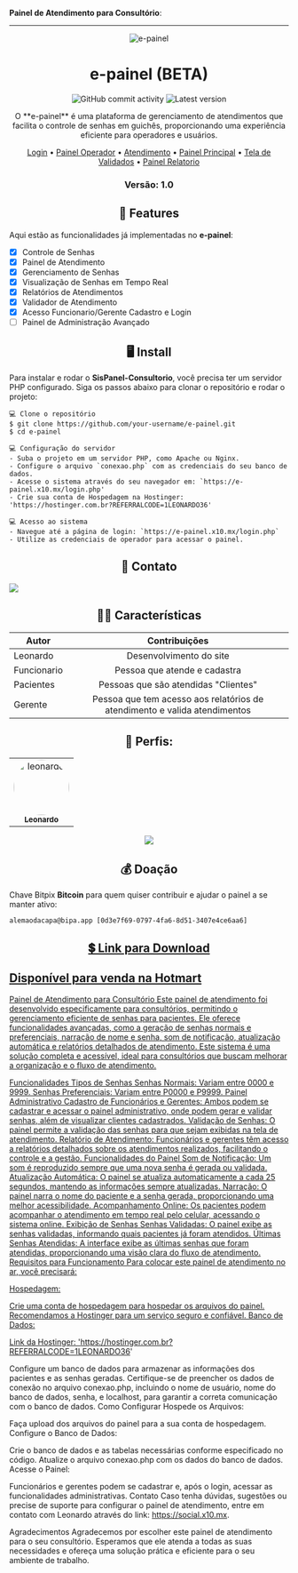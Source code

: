 **Painel de Atendimento para Consultório**:

---

<p align="center"><img alt="e-painel" src="https://e-painel.x10.mx/imagens/computer-illustration.png"></p>

<h1 align="center">e-painel (BETA)</h1>
<p align="center">
  <img alt="GitHub commit activity" src="https://img.shields.io/github/commit-activity/m/your-username/e-painel">
  <img alt="Latest version" src="https://img.shields.io/github/v/release/your-username/e-painel.svg" alt="Latest version">
</p>

<p align="center">
  O **e-painel** é uma plataforma de gerenciamento de atendimentos que facilita o controle de senhas em guichês, proporcionando uma experiência eficiente para operadores e usuários. 
</p>

<p align="center">
  <a href="https://e-painel.x10.mx/login.php">Login</a> •
  <a href="https://e-painel.x10.mx/registro.php">Painel Operador</a> •
  <a href="https://e-painel.x10.mx/validacao_atendimento.php">Atendimento</a> •
  <a href="https://e-painel.x10.mx/painel.php">Painel Principal</a> •
  <a href="https://e-painel.x10.mx/validados.php">Tela de Validados</a> •
  <a href="https://e-painel.x10.mx/relatorio.php">Painel Relatorio</a>
</p>

<h3 align="center">Versão: 1.0</h3>

<h2 align="center">📆 Features</h2>

Aqui estão as funcionalidades já implementadas no **e-painel**:

- [x] Controle de Senhas
- [x] Painel de Atendimento
- [x] Gerenciamento de Senhas
- [x] Visualização de Senhas em Tempo Real
- [x] Relatórios de Atendimentos
- [x] Validador de Atendimento
- [x] Acesso Funcionario/Gerente Cadastro e Login
- [ ] Painel de Administração Avançado

<h2 align="center">🖥 Install</h2>

Para instalar e rodar o **SisPanel-Consultorio**, você precisa ter um servidor PHP configurado. Siga os passos abaixo para clonar o repositório e rodar o projeto:

```
💻 Clone o repositório
$ git clone https://github.com/your-username/e-painel.git
$ cd e-painel

💻 Configuração do servidor
- Suba o projeto em um servidor PHP, como Apache ou Nginx.
- Configure o arquivo `conexao.php` com as credenciais do seu banco de dados.
- Acesse o sistema através do seu navegador em: `https://e-painel.x10.mx/login.php'
- Crie sua conta de Hospedagem na Hostinger: 'https://hostinger.com.br?REFERRALCODE=1LEONARDO36'

💻 Acesso ao sistema
- Navegue até a página de login: `https://e-painel.x10.mx/login.php`
- Utilize as credenciais de operador para acessar o painel.
```

<p align="center">
</p>

<h2 align="center">📧 Contato</h2>

<a href="https://api.whatsapp.com/send/?phone=5511948793902" alt="WhatsApp">
  <img src="https://img.shields.io/badge/-WhatsApp-25d366?style=flat-square&labelColor=25d366&logo=whatsapp&logoColor=white&link=your-group-link" /> 
</a>

<h2 align="center">👨‍💻 Características</h2>

| Autor         | Contribuições                                                              |
| --------------|:--------------------------------------------------------------------------:|
| Leonardo      | Desenvolvimento do site                                                    |
| Funcionario   | Pessoa que atende e cadastra                                               |
| Pacientes     | Pessoas que são atendidas "Clientes"                                       |
| Gerente       | Pessoa que tem acesso aos relatórios de atendimento e valida atendimentos  |

<div align="center">
  <h2>👤 Perfis:</h2>

  <table>
    <tr>
      <td align="center"><a href="https://social.x10.mx"><img style="border-radius: 50%;" src="https://avatars.githubusercontent.com/u/98370596?v=4" width="100px;" alt="leonardo"/><br /><sub><b>Leonardo</b></sub></a><br /></td>
  </table>
</div><center>
 <a onclick="return false;" href="https://pay.hotmart.com/Y95202654S?checkoutMode=2" class="hotmart-fb hotmart__button-checkout"><img src='https://static.hotmart.com/img/btn-buy-green.png'></a> </center>
<h2 align="center">💰 Doação</h2>

Chave Bitpix **Bitcoin** para quem quiser contribuir e ajudar o painel a se manter ativo:
```
alemaodacapa@bipa.app [0d3e7f69-0797-4fa6-8d51-3407e4ce6aa6]
```
<h2 align="center"><a href="https://pay.hotmart.com/Y95202654S" alt="Hotmart">💲 Link para Download</h2>

Disponível para venda na Hotmart
---
Painel de Atendimento para Consultório
Este painel de atendimento foi desenvolvido especificamente para consultórios, permitindo o gerenciamento eficiente de senhas para pacientes. Ele oferece funcionalidades avançadas, como a geração de senhas normais e preferenciais, narração de nome e senha, som de notificação, atualização automática e relatórios detalhados de atendimento. Este sistema é uma solução completa e acessível, ideal para consultórios que buscam melhorar a organização e o fluxo de atendimento.

Funcionalidades
Tipos de Senhas
Senhas Normais: Variam entre 0000 e 9999.
Senhas Preferenciais: Variam entre P0000 e P9999.
Painel Administrativo
Cadastro de Funcionários e Gerentes: Ambos podem se cadastrar e acessar o painel administrativo, onde podem gerar e validar senhas, além de visualizar clientes cadastrados.
Validação de Senhas: O painel permite a validação das senhas para que sejam exibidas na tela de atendimento.
Relatório de Atendimento: Funcionários e gerentes têm acesso a relatórios detalhados sobre os atendimentos realizados, facilitando o controle e a gestão.
Funcionalidades do Painel
Som de Notificação: Um som é reproduzido sempre que uma nova senha é gerada ou validada.
Atualização Automática: O painel se atualiza automaticamente a cada 25 segundos, mantendo as informações sempre atualizadas.
Narração: O painel narra o nome do paciente e a senha gerada, proporcionando uma melhor acessibilidade.
Acompanhamento Online: Os pacientes podem acompanhar o atendimento em tempo real pelo celular, acessando o sistema online.
Exibição de Senhas
Senhas Validadas: O painel exibe as senhas validadas, informando quais pacientes já foram atendidos.
Últimas Senhas Atendidas: A interface exibe as últimas senhas que foram atendidas, proporcionando uma visão clara do fluxo de atendimento.
Requisitos para Funcionamento
Para colocar este painel de atendimento no ar, você precisará:

Hospedagem:

Crie uma conta de hospedagem para hospedar os arquivos do painel. Recomendamos a Hostinger para um serviço seguro e confiável.
Banco de Dados:  

Link da Hostinger: 'https://hostinger.com.br?REFERRALCODE=1LEONARDO36'

Configure um banco de dados para armazenar as informações dos pacientes e as senhas geradas.
Certifique-se de preencher os dados de conexão no arquivo conexao.php, incluindo o nome de usuário, nome do banco de dados, senha, e localhost, para garantir a correta comunicação com o banco de dados.
Como Configurar
Hospede os Arquivos:

Faça upload dos arquivos do painel para a sua conta de hospedagem.
Configure o Banco de Dados:

Crie o banco de dados e as tabelas necessárias conforme especificado no código.
Atualize o arquivo conexao.php com os dados do banco de dados.
Acesse o Painel:

Funcionários e gerentes podem se cadastrar e, após o login, acessar as funcionalidades administrativas.
Contato
Caso tenha dúvidas, sugestões ou precise de suporte para configurar o painel de atendimento, entre em contato com Leonardo através do link: https://social.x10.mx.

Agradecimentos
Agradecemos por escolher este painel de atendimento para o seu consultório. Esperamos que ele atenda a todas as suas necessidades e ofereça uma solução prática e eficiente para o seu ambiente de trabalho.

